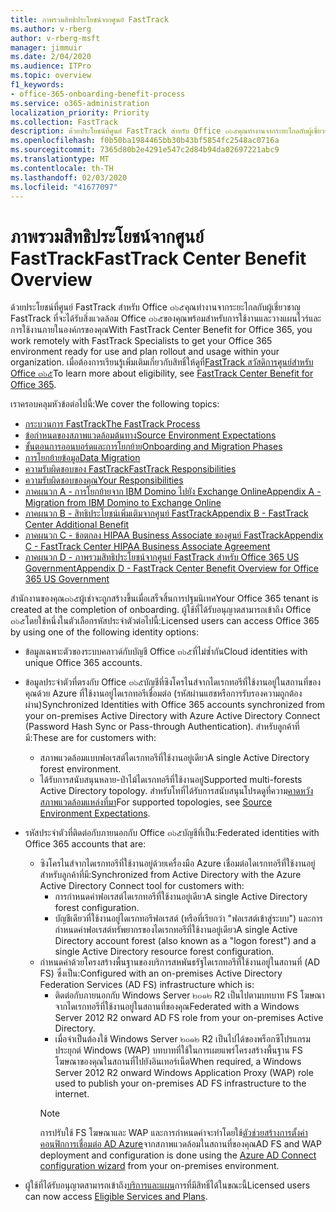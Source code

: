 ```yaml
---
title: ภาพรวมสิทธิประโยชน์จากศูนย์ FastTrack
ms.author: v-rberg
author: v-rberg-msft
manager: jimmuir
ms.date: 2/04/2020
ms.audience: ITPro
ms.topic: overview
f1_keywords:
- office-365-onboarding-benefit-process
ms.service: o365-administration
localization_priority: Priority
ms.collection: FastTrack
description: ด้วยประโยชน์ที่ศูนย์ FastTrack สำหรับ Office ๓๖๕คุณทำงานจากระยะไกลกับผู้เชี่ยวชาญ FastTrack ที่จะได้รับสิ่งแวดล้อม Office ๓๖๕ของคุณพร้อมสำหรับการใช้งานและวางแผนไวร์และการใช้งานภายในองค์กรของคุณ เมื่อต้องการเรียนรู้เพิ่มเติมเกี่ยวกับสิทธิ์ให้ดูที่ FastTrack สวัสดิการศูนย์สำหรับ Office ๓๖๕
ms.openlocfilehash: f0b50ba1984465bb30b43bf5854fc2548ac0716a
ms.sourcegitcommit: 7365d80b2e4291e547c2d84b94da02697221abc9
ms.translationtype: MT
ms.contentlocale: th-TH
ms.lasthandoff: 02/03/2020
ms.locfileid: "41677097"
---
```

# <a name="fasttrack-center-benefit-overview"></a><span data-ttu-id="31f38-104">ภาพรวมสิทธิประโยชน์จากศูนย์ FastTrack</span><span class="sxs-lookup"><span data-stu-id="31f38-104">FastTrack Center Benefit Overview</span></span>

<span data-ttu-id="31f38-105">ด้วยประโยชน์ที่ศูนย์ FastTrack สำหรับ Office ๓๖๕คุณทำงานจากระยะไกลกับผู้เชี่ยวชาญ FastTrack ที่จะได้รับสิ่งแวดล้อม Office ๓๖๕ของคุณพร้อมสำหรับการใช้งานและวางแผนไวร์และการใช้งานภายในองค์กรของคุณ</span><span class="sxs-lookup"><span data-stu-id="31f38-105">With FastTrack Center Benefit for Office 365, you work remotely with FastTrack Specialists to get your Office 365 environment ready for use and plan rollout and usage within your organization.</span></span> <span data-ttu-id="31f38-106">เมื่อต้องการเรียนรู้เพิ่มเติมเกี่ยวกับสิทธิ์ให้ดูที่[FastTrack สวัสดิการศูนย์สำหรับ Office ๓๖๕](O365-fasttrack-benefit-for-office-365.md)</span><span class="sxs-lookup"><span data-stu-id="31f38-106">To learn more about eligibility, see [FastTrack Center Benefit for Office 365](O365-fasttrack-benefit-for-office-365.md).</span></span>
  
<span data-ttu-id="31f38-107">เราครอบคลุมหัวข้อต่อไปนี้:</span><span class="sxs-lookup"><span data-stu-id="31f38-107">We cover the following topics:</span></span>
- [<span data-ttu-id="31f38-108">กระบวนการ FastTrack</span><span class="sxs-lookup"><span data-stu-id="31f38-108">The FastTrack Process</span></span>](O365-fasttrack-process.md) 
- [<span data-ttu-id="31f38-109">ข้อกำหนดของสภาพแวดล้อมต้นทาง</span><span class="sxs-lookup"><span data-stu-id="31f38-109">Source Environment Expectations</span></span>](O365-source-environment-expectations.md)
- [<span data-ttu-id="31f38-110">ขั้นตอนการออนบอร์ดและการโยกย้าย</span><span class="sxs-lookup"><span data-stu-id="31f38-110">Onboarding and Migration Phases</span></span>](O365-onboarding-and-migration.md)
- [<span data-ttu-id="31f38-111">การโยกย้ายข้อมูล</span><span class="sxs-lookup"><span data-stu-id="31f38-111">Data Migration</span></span>](O365-data-migration.md)
- [<span data-ttu-id="31f38-112">ความรับผิดชอบของ FastTrack</span><span class="sxs-lookup"><span data-stu-id="31f38-112">FastTrack Responsibilities</span></span>](O365-fasttrack-responsibilities.md)
- [<span data-ttu-id="31f38-113">ความรับผิดชอบของคุณ</span><span class="sxs-lookup"><span data-stu-id="31f38-113">Your Responsibilities</span></span>](O365-your-responsibilities.md) 
- [<span data-ttu-id="31f38-114">ภาคผนวก A - การโยกย้ายจาก IBM Domino ไปยัง Exchange Online</span><span class="sxs-lookup"><span data-stu-id="31f38-114">Appendix A - Migration from IBM Domino to Exchange Online</span></span>](O365-from-ibm-domino-to-exchange-online.md)
- [<span data-ttu-id="31f38-115">ภาคผนวก B - สิทธิประโยชน์เพิ่มเติมจากศูนย์ FastTrack</span><span class="sxs-lookup"><span data-stu-id="31f38-115">Appendix B - FastTrack Center Additional Benefit</span></span>](O365-fasttrack-additional-benefits.md)
- [<span data-ttu-id="31f38-116">ภาคผนวก C - ข้อตกลง HIPAA Business Associate ของศูนย์ FastTrack</span><span class="sxs-lookup"><span data-stu-id="31f38-116">Appendix C - FastTrack Center HIPAA Business Associate Agreement</span></span>](O365-hipaa-business-associate-agreement.md)
- [<span data-ttu-id="31f38-117">ภาคผนวก D - ภาพรวมสิทธิประโยชน์จากศูนย์ FastTrack สำหรับ Office 365 US Government</span><span class="sxs-lookup"><span data-stu-id="31f38-117">Appendix D - FastTrack Center Benefit Overview for Office 365 US Government</span></span>](US-Gov-appendix-overview.md)
    
<span data-ttu-id="31f38-118">สำนักงานของคุณ๓๖๕ผู้เช่าจะถูกสร้างขึ้นเมื่อเสร็จสิ้นการปฐมนิเทศ</span><span class="sxs-lookup"><span data-stu-id="31f38-118">Your Office 365 tenant is created at the completion of onboarding.</span></span> <span data-ttu-id="31f38-119">ผู้ใช้ที่ได้รับอนุญาตสามารถเข้าถึง Office ๓๖๕โดยใช้หนึ่งในตัวเลือกรหัสประจำตัวต่อไปนี้:</span><span class="sxs-lookup"><span data-stu-id="31f38-119">Licensed users can access Office 365 by using one of the following identity options:</span></span>
- <span data-ttu-id="31f38-120">ข้อมูลเฉพาะตัวของระบบคลาวด์กับบัญชี Office ๓๖๕ที่ไม่ซ้ำกัน</span><span class="sxs-lookup"><span data-stu-id="31f38-120">Cloud identities with unique Office 365 accounts.</span></span>
- <span data-ttu-id="31f38-121">ข้อมูลประจำตัวที่ตรงกับ Office ๓๖๕บัญชีที่ซิงโครไนส์จากไดเรกทอรีที่ใช้งานอยู่ในสถานที่ของคุณด้วย Azure ที่ใช้งานอยู่ไดเรกทอรีเชื่อมต่อ (รหัสผ่านแฮชหรือการรับรองความถูกต้องผ่าน)</span><span class="sxs-lookup"><span data-stu-id="31f38-121">Synchronized Identities with Office 365 accounts synchronized from your on-premises Active Directory with Azure Active Directory Connect (Password Hash Sync or Pass-through Authentication).</span></span> <span data-ttu-id="31f38-122">สำหรับลูกค้าที่มี:</span><span class="sxs-lookup"><span data-stu-id="31f38-122">These are for customers with:</span></span>
  - <span data-ttu-id="31f38-123">สภาพแวดล้อมแบบฟอเรสต์ไดเรกทอรีที่ใช้งานอยู่เดียว</span><span class="sxs-lookup"><span data-stu-id="31f38-123">A single Active Directory forest environment.</span></span>
  - <span data-ttu-id="31f38-124">ได้รับการสนับสนุนหลาย-ป่าไม้ไดเรกทอรีที่ใช้งานอยู่</span><span class="sxs-lookup"><span data-stu-id="31f38-124">Supported multi-forests Active Directory topology.</span></span> <span data-ttu-id="31f38-125">สำหรับโทที่ได้รับการสนับสนุนโปรดดูที่ความ[คาดหวังสภาพแวดล้อมแหล่งที่มา](O365-source-environment-expectations.md)</span><span class="sxs-lookup"><span data-stu-id="31f38-125">For supported topologies, see [Source Environment Expectations](O365-source-environment-expectations.md).</span></span>
- <span data-ttu-id="31f38-126">รหัสประจำตัวที่ติดต่อกับภายนอกกับ Office ๓๖๕บัญชีที่เป็น:</span><span class="sxs-lookup"><span data-stu-id="31f38-126">Federated identities with Office 365 accounts that are:</span></span>
  - <span data-ttu-id="31f38-127">ซิงโครไนส์จากไดเรกทอรีที่ใช้งานอยู่ด้วยเครื่องมือ Azure เชื่อมต่อไดเรกทอรีที่ใช้งานอยู่สำหรับลูกค้าที่มี:</span><span class="sxs-lookup"><span data-stu-id="31f38-127">Synchronized from Active Directory with the Azure Active Directory Connect tool for customers with:</span></span>
      - <span data-ttu-id="31f38-128">การกำหนดค่าฟอเรสต์ไดเรกทอรีที่ใช้งานอยู่เดียว</span><span class="sxs-lookup"><span data-stu-id="31f38-128">A single Active Directory forest configuration.</span></span>
      - <span data-ttu-id="31f38-129">บัญชีเดียวที่ใช้งานอยู่ไดเรกทอรีฟอเรสต์ (หรือที่เรียกว่า "ฟอเรสต์เข้าสู่ระบบ") และการกำหนดค่าฟอเรสต์ทรัพยากรของไดเรกทอรีที่ใช้งานอยู่เดียว</span><span class="sxs-lookup"><span data-stu-id="31f38-129">A single Active Directory account forest (also known as a "logon forest") and a single Active Directory resource forest configuration.</span></span>
  - <span data-ttu-id="31f38-130">กำหนดค่าด้วยโครงสร้างพื้นฐานของบริการสหพันธรัฐไดเรกทอรีที่ใช้งานอยู่ในสถานที่ (AD FS) ซึ่งเป็น:</span><span class="sxs-lookup"><span data-stu-id="31f38-130">Configured with an on-premises Active Directory Federation Services (AD FS) infrastructure which is:</span></span>
      - <span data-ttu-id="31f38-131">ติดต่อกับภายนอกกับ Windows Server ๒๐๑๒ R2 เป็นไปตามบทบาท FS โฆษณาจากไดเรกทอรีที่ใช้งานอยู่ในสถานที่ของคุณ</span><span class="sxs-lookup"><span data-stu-id="31f38-131">Federated with a Windows Server 2012 R2 onward AD FS role from your on-premises Active Directory.</span></span>
      - <span data-ttu-id="31f38-132">เมื่อจำเป็นต้องใช้ Windows Server ๒๐๑๒ R2 เป็นไปได้ของพร็อกซีโปรแกรมประยุกต์ Windows (WAP) บทบาทที่ใช้ในการเผยแพร่โครงสร้างพื้นฐาน FS โฆษณาของคุณในสถานที่ไปยังอินเทอร์เน็ต</span><span class="sxs-lookup"><span data-stu-id="31f38-132">When required, a Windows Server 2012 R2 onward Windows Application Proxy (WAP) role used to publish your on-premises AD FS infrastructure to the internet.</span></span>
    > [!NOTE]
    > <span data-ttu-id="31f38-133">การปรับใช้ FS โฆษณาและ WAP และการกำหนดค่าจะทำโดยใช้[ตัวช่วยสร้างการตั้งค่าคอนฟิกการเชื่อมต่อ AD Azure](https://go.microsoft.com/fwlink/?linkid=844794)จากสภาพแวดล้อมในสถานที่ของคุณ</span><span class="sxs-lookup"><span data-stu-id="31f38-133">AD FS and WAP deployment and configuration is done using the [Azure AD Connect configuration wizard](https://go.microsoft.com/fwlink/?linkid=844794) from your on-premises environment.</span></span> 
  
- <span data-ttu-id="31f38-134">ผู้ใช้ที่ได้รับอนุญาตสามารถเข้าถึง[บริการและแผน](M365-eligible-services-and-plans.md)การที่มีสิทธิ์ได้ในขณะนี้</span><span class="sxs-lookup"><span data-stu-id="31f38-134">Licensed users can now access [Eligible Services and Plans](M365-eligible-services-and-plans.md).</span></span>
    

 
